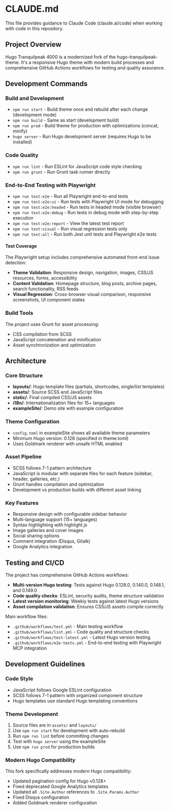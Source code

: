 # CLAUDE.md

This file provides guidance to Claude Code (claude.ai/code) when working with code in this repository.

## Project Overview

Hugo Tranquilpeak 4000 is a modernized fork of the hugo-tranquilpeak-theme. It's a responsive Hugo theme with modern build processes and comprehensive GitHub Actions workflows for testing and quality assurance.

## Development Commands

### Build and Development
- `npm run start` - Build theme once and rebuild after each change (development mode)
- `npm run build` - Same as start (development build)
- `npm run prod` - Build theme for production with optimizations (concat, minify)
- `hugo server` - Run Hugo development server (requires Hugo to be installed)

### Code Quality
- `npm run lint` - Run ESLint for JavaScript code style checking
- `npm run grunt` - Run Grunt task runner directly

### End-to-End Testing with Playwright
- `npm run test:e2e` - Run all Playwright end-to-end tests
- `npm run test:e2e:ui` - Run tests with Playwright UI mode for debugging
- `npm run test:e2e:headed` - Run tests in headed mode (visible browser)
- `npm run test:e2e:debug` - Run tests in debug mode with step-by-step execution
- `npm run test:e2e:report` - View the latest test report
- `npm run test:visual` - Run visual regression tests only
- `npm run test:all` - Run both Jest unit tests and Playwright e2e tests

#### Test Coverage
The Playwright setup includes comprehensive automated front-end issue detection:
- **Theme Validation**: Responsive design, navigation, images, CSS/JS resources, forms, accessibility
- **Content Validation**: Homepage structure, blog posts, archive pages, search functionality, RSS feeds
- **Visual Regression**: Cross-browser visual comparison, responsive screenshots, UI component states

### Build Tools
The project uses Grunt for asset processing:
- CSS compilation from SCSS
- JavaScript concatenation and minification
- Asset synchronization and optimization

## Architecture

### Core Structure
- **layouts/**: Hugo template files (partials, shortcodes, single/list templates)
- **assets/**: Source SCSS and JavaScript files
- **static/**: Final compiled CSS/JS assets 
- **i18n/**: Internationalization files for 15+ languages
- **exampleSite/**: Demo site with example configuration

### Theme Configuration
- `config.toml` in exampleSite shows all available theme parameters
- Minimum Hugo version: 0.128 (specified in theme.toml)
- Uses Goldmark renderer with unsafe HTML enabled

### Asset Pipeline
- SCSS follows 7-1 pattern architecture
- JavaScript is modular with separate files for each feature (sidebar, header, galleries, etc.)
- Grunt handles compilation and optimization
- Development vs production builds with different asset linking

### Key Features
- Responsive design with configurable sidebar behavior
- Multi-language support (15+ languages)
- Syntax highlighting with highlight.js
- Image galleries and cover images
- Social sharing options
- Comment integration (Disqus, Gitalk)
- Google Analytics integration

## Testing and CI/CD

The project has comprehensive GitHub Actions workflows:
- **Multi-version Hugo testing**: Tests against Hugo 0.128.0, 0.140.0, 0.148.1, and 0.149.0
- **Code quality checks**: ESLint, security audits, theme structure validation
- **Latest version monitoring**: Weekly tests against latest Hugo versions
- **Asset compilation validation**: Ensures CSS/JS assets compile correctly

Main workflow files:
- `.github/workflows/test.yml` - Main testing workflow
- `.github/workflows/lint.yml` - Code quality and structure checks  
- `.github/workflows/test-latest.yml` - Latest Hugo version testing
- `.github/workflows/e2e-tests.yml` - End-to-end testing with Playwright MCP integration

## Development Guidelines

### Code Style
- JavaScript follows Google ESLint configuration
- SCSS follows 7-1 pattern with organized component structure
- Hugo templates use standard Hugo templating conventions

### Theme Development
1. Source files are in `assets/` and `layouts/`
2. Use `npm run start` for development with auto-rebuild
3. Run `npm run lint` before committing changes
4. Test with `hugo server` using the exampleSite
5. Use `npm run prod` for production builds

### Modern Hugo Compatibility
This fork specifically addresses modern Hugo compatibility:
- Updated pagination config for Hugo v0.128+
- Fixed deprecated Google Analytics templates
- Updated all `.Site.Author` references to `.Site.Params.Author`
- Fixed Disqus configuration
- Added Goldmark renderer configuration
